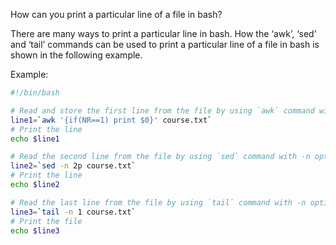 How can you print a particular line of a file in bash?

There are many ways to print a particular line in bash. How the ‘awk’, ‘sed’ and ‘tail’ commands can be used to print a particular line of a file in bash is shown in the following example.

Example:

```bash
#!/bin/bash

# Read and store the first line from the file by using `awk` command with NR variable
line1=`awk '{if(NR==1) print $0}' course.txt`
# Print the line
echo $line1

# Read the second line from the file by using `sed` command with -n option
line2=`sed -n 2p course.txt`
# Print the line
echo $line2

# Read the last line from the file by using `tail` command with -n option
line3=`tail -n 1 course.txt`
# Print the file
echo $line3
```
